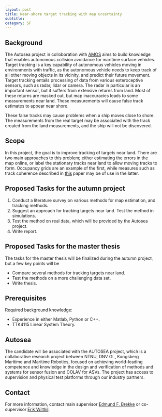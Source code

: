 ```yaml
---
layout: post
title: Near-shore target tracking with map uncertainty
subtitle: 
category: SF
---
```

## Background
The Autosea project in colloboration with [AMOS](http://ntnu.edu/amos) aims to build knowledge that enables autonomous collision avoidance for maritime surface vehicles. Target tracking is a key capability of autonomous vehicles moving in environments with traffic, as the autonomous vehicle needs to keep track of all other moving objects in its vicinity, and predict their future movement. Target tracking entails processing of data from various exteroceptive sensors, such as radar, lidar or camera. The radar in particular is an important sensor, but it suffers from extensive returns from land. Most of these returns are masked out, but map inaccuracies leads to some measurements near land. These measurements will cause false track estimates to appear near shore.

These false tracks may cause problems when a ship moves close to shore. The measurements from the real target may be associated with the track created from the land measurements, and the ship will not be discovered.

## Scope
In this project, the goal is to improve tracking of targets near land. There are two main approaches to this problem; either estimating the errors in the map online, or label the stationary tracks near land to allow moving tracks to form. Occupancy grids are an example of the first, while measures such as track coherence described in [this](http://ieeexplore.ieee.org/abstract/document/5603530/) paper may be of use in the latter.

## Proposed Tasks for the autumn project

1. Conduct a literature survey on various methods for map estimation, and tracking methods.
2. Suggest an approach for tracking targets near land. Test the method in simulations.
3. Test the method on real data, which will be provided by the Autosea project.
4. Write report.

## Proposed Tasks for the master thesis

The tasks for the master thesis will be finalized during the autumn project, but a few key points will be

- Compare several methods for tracking targets near land.
- Test the methods on a more challenging data set.
- Write thesis.

## Prerequisites
Required background knowledge:

- Experience in either Matlab, Python or C++.
- TTK4115 Linear System Theory.

## Autosea
The candidate will be associated with the AUTOSEA project, which is a collaborative research project between NTNU, DNV GL, Kongsberg Maritime and Maritime Robotics, focused on achieving world-leading competence and knowledge in the design and verification of methods and systems for sensor fusion and COLAV for ASVs. The project has access to supervision and physical test platforms through our industry partners.

## Contact
For more information, contact main supervisor [Edmund F. Brekke](http://www.ntnu.no/ansatte/edmundfo) or co-supervisor [Erik Wilthil](https://www.ntnu.no/ansatte/erik.wilthil).
